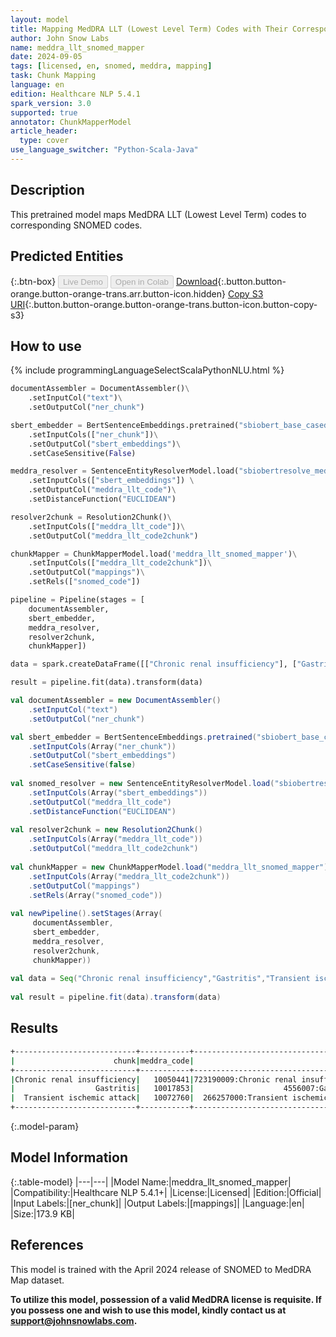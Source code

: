 ```yaml
---
layout: model
title: Mapping MedDRA LLT (Lowest Level Term) Codes with Their Corresponding SNOMED Codes
author: John Snow Labs
name: meddra_llt_snomed_mapper
date: 2024-09-05
tags: [licensed, en, snomed, meddra, mapping]
task: Chunk Mapping
language: en
edition: Healthcare NLP 5.4.1
spark_version: 3.0
supported: true
annotator: ChunkMapperModel
article_header:
  type: cover
use_language_switcher: "Python-Scala-Java"
---
```


## Description

This pretrained model maps MedDRA LLT (Lowest Level Term) codes to corresponding SNOMED codes.

## Predicted Entities



{:.btn-box}
<button class="button button-orange" disabled>Live Demo</button>
<button class="button button-orange" disabled>Open in Colab</button>
[Download](https://s3.amazonaws.com/auxdata.johnsnowlabs.com/clinical/models/meddra_llt_snomed_mapper_en_5.4.1_3.0_1725533931262.zip){:.button.button-orange.button-orange-trans.arr.button-icon.hidden}
[Copy S3 URI](s3://auxdata.johnsnowlabs.com/clinical/models/meddra_llt_snomed_mapper_en_5.4.1_3.0_1725533931262.zip){:.button.button-orange.button-orange-trans.button-icon.button-copy-s3}

## How to use



<div class="tabs-box" markdown="1">
{% include programmingLanguageSelectScalaPythonNLU.html %}
	
```python
documentAssembler = DocumentAssembler()\
    .setInputCol("text")\
    .setOutputCol("ner_chunk")

sbert_embedder = BertSentenceEmbeddings.pretrained("sbiobert_base_cased_mli", "en", "clinical/models")\
    .setInputCols(["ner_chunk"])\
    .setOutputCol("sbert_embeddings")\
    .setCaseSensitive(False)

meddra_resolver = SentenceEntityResolverModel.load("sbiobertresolve_meddra_lowest_level_term") \
    .setInputCols(["sbert_embeddings"]) \
    .setOutputCol("meddra_llt_code")\
    .setDistanceFunction("EUCLIDEAN")

resolver2chunk = Resolution2Chunk()\
    .setInputCols(["meddra_llt_code"])\
    .setOutputCol("meddra_llt_code2chunk")

chunkMapper = ChunkMapperModel.load('meddra_llt_snomed_mapper')\
    .setInputCols(["meddra_llt_code2chunk"])\
    .setOutputCol("mappings")\
    .setRels(["snomed_code"])

pipeline = Pipeline(stages = [
    documentAssembler,
    sbert_embedder,
    meddra_resolver,
    resolver2chunk,
    chunkMapper])

data = spark.createDataFrame([["Chronic renal insufficiency"], ["Gastritis"], ["Transient ischemic attack"]]).toDF("text")

result = pipeline.fit(data).transform(data)
```
```scala
val documentAssembler = new DocumentAssembler()
    .setInputCol("text")
    .setOutputCol("ner_chunk")

val sbert_embedder = BertSentenceEmbeddings.pretrained("sbiobert_base_cased_mli","en","clinical/models")
    .setInputCols(Array("ner_chunk"))
    .setOutputCol("sbert_embeddings")
    .setCaseSensitive(false)
	
val snomed_resolver = new SentenceEntityResolverModel.load("sbiobertresolve_meddra_lowest_level_term")
    .setInputCols(Array("sbert_embeddings"))
    .setOutputCol("meddra_llt_code")
    .setDistanceFunction("EUCLIDEAN")
	
val resolver2chunk = new Resolution2Chunk()
    .setInputCols(Array("meddra_llt_code"))
    .setOutputCol("meddra_llt_code2chunk")
	
val chunkMapper = new ChunkMapperModel.load("meddra_llt_snomed_mapper")
    .setInputCols(Array("meddra_llt_code2chunk"))
    .setOutputCol("mappings")
    .setRels(Array("snomed_code"))
	
val newPipeline().setStages(Array(
     documentAssembler,
     sbert_embedder,
     meddra_resolver,
     resolver2chunk,
     chunkMapper))
	
val data = Seq("Chronic renal insufficiency","Gastritis","Transient ischemic attack") .toDF("text")
	
val result = pipeline.fit(data).transform(data)

```
</div>

## Results

```bash
+---------------------------+-----------+------------------------------------------------+
|                      chunk|meddra_code|                                     snomed_code|
+---------------------------+-----------+------------------------------------------------+
|Chronic renal insufficiency|   10050441|723190009:Chronic renal insufficiency (disorder)|
|                  Gastritis|   10017853|                    4556007:Gastritis (disorder)|
|  Transient ischemic attack|   10072760|  266257000:Transient ischemic attack (disorder)|
+---------------------------+-----------+------------------------------------------------+
```

{:.model-param}
## Model Information

{:.table-model}
|---|---|
|Model Name:|meddra_llt_snomed_mapper|
|Compatibility:|Healthcare NLP 5.4.1+|
|License:|Licensed|
|Edition:|Official|
|Input Labels:|[ner_chunk]|
|Output Labels:|[mappings]|
|Language:|en|
|Size:|173.9 KB|

## References

This model is trained with the April 2024 release of SNOMED to MedDRA Map dataset.

**To utilize this model, possession of a valid MedDRA license is requisite. If you possess one and wish to use this model, kindly contact us at support@johnsnowlabs.com.**
